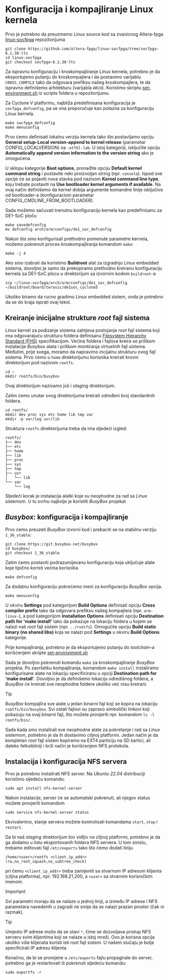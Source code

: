 # Konfiguracija i kompajliranje Linux kernela

Prvo je potrebno da preuzmemo Linux source kod sa zvanicnog Altera-fpga [linux-socfpga](https://github.com/altera-fpga/linux-socfpga/tree/socfpga-6.1.38-lts)
repozitorijuma
```
git clone https://github.com/altera-fpga/linux-socfpga/tree/socfpga-6.1.38-lts
cd linux-socfpga
git checkout socfpga-6.1.38-lts
```
Za ispravnu konfiguraciju i kroskompajliranje Linux kernela, potrebno je da eksportujemo putanju do kroskompajlera i da postavimo varijablu `CROSS_COMPILE`
tako da odgovara prefiksu našeg kroskompajlera, te da ispravno definišemo arhitekturu (varijabla `ARCH`).
Koristimo skriptu [set-environment.sh](../scripts/set-environment.sh) iz scripts foldera u repozitorijumu.

Za Cyclone V platformu, najbliža predefinisana konfiguracija je `socfpga_defconfig`, pa se ona preporučuje kao polazna za konfiguraciju Linux kernela.
```
make socfpga_defconfig
make menuconfig
```

Prvo ćemo definisati lokalnu verziju kernela tako što postavljamo opciju 
**General setup-Local version-append to kernel release** (parametar CONFIG_LOCALVERSION) na `-etfbl-lab`.
U istoj kategoriji, isključite opciju **Automatically append version information to the version string** ako je omogućena.

U sklopu kategorije **Boot options**, pronađite opciju **Default kernel command string** i postavite neki proizvoljan string (npr. `console`).
Ispod ove opcije će se pojaviti nova stavka pod nazivom **Kernel command line type**, koju trebate postaviti na **Use bootloader kernel arguments if available**.
Na ovaj način definišemo da kernel dobija argumente komandne linije isključivo od bootloader-a (konfiguracioni parametar CONFIG_CMDLINE_FROM_BOOTLOADER).

Sada možemo sačuvati trenutnu konfiguraciju kernela kao predefinisanu za DE1-SoC ploču
```
make savedefconfig
mv defconfig arch/arm/configs/de1_soc_defconfig
```

Nakon što smo konfigurisali prethodno pomenute parametre kernela, možemo pokrenuti proces kroskompajliranja komandom `make`:
```
make -j 4
```

Ako smo izabrali da koristimo **Buildroot** alat za izgradnju Linux embedded sistema, dovoljno je samo da prekopiramo prethodno kreiranu konfiguraciju kernela za DE1-SoC plocu u direktorijum sa izvornim kodom `buildroot`-a
```
scp ~/linux-socfpga/arch/arm/configs/de1_soc_defconfig ~/buildroot/board/terasic/de1soc_cyclone5
```

Ukoliko biramo da rucno gradimo Linux embedded sistem, onda je potrebno da se do kraja isprati ovaj tekst.

## Kreiranje inicijalne strukture *root* fajl sistema

*Linux* kernel za podizanje sistema zahtjeva postojanje *root* fajl sistema koji
ima odgovarajuću strukturu foldera definisanu [Filesystem Hierarchy Standard (FHS)](https://refspecs.linuxfoundation.org/fhs.shtml)
specifikacijom. Većina foldera i fajlova kreira se prilikom instalacije *Busybox*
alata i prilikom montiranja virtuelnih fajl sistema. Međutim, prije svega, moramo
da napravimo incijalnu strukturu ovog fajl sistema. Prvo ćemo u `home` direktorijumu
korisnika kreirati krovni direktorijum pod nazivom `rootfs`.

```
cd ~
mkdir rootfs/bin/busybox
```

Ovaj direktorijum nazivamo još i *staging* direktorijum.

Zatim ćemo unutar ovog direktorijuma kreirati određeni broj standardnih foldera.

```
cd rootfs/
mkdir dev proc sys etc home lib tmp var
mkdir -p var/log usr/lib
```

Struktura `rootfs` direktorijuma treba da ima sljedeći izgled:

```
rootfs/
├── dev
├── etc
├── home
├── lib
├── proc
├── sys
├── tmp
├── usr
│   └── lib
└── var
    └── log
```

Sljedeći korak je instalacija alatki koje su neophodne za rad sa *Linux* sistemom.
U tu svrhu najbolje je koristiti *BusyBox* projekat.


## *Busybox*: konfiguracija i kompajliranje

Prvo ćemo preuzeti *BusyBox* izvorni kod i prebaciti se na stabilnu verziju `1_36_stable`:
```
git clone https://git.busybox.net/busybox
cd busybox/
git checkout 1_36_stable
```

Zatim ćemo postaviti podrazumijevanu konfiguraciju koja uključuje alate koje tipično koristi
većina korisnika.
```
make defconfig
```

Za dodatnu konfiguraciju pokrećemo meni za konfiguraciju *BusyBox* opcija.
```
make menuconfig
```

U okviru **Settings** pod kategorijom **Build Options** definisati opciju
**Cross compiler prefix** tako da odgovara prefiksu našeg kompajlera (npr. `arm-linux-`),
a pod kategorijom **Installation Options** definisati opciju **Destination path for 'make install'**
tako da pokazuje na lokaciju foldera u kojem se nalazi naš *root* fajl sistem (npr. `../rootfs`).
Omogućite opciju **Build static binary (no shared libs)**
koja se nalazi pod **Settings** u okviru **Build Options** kategorije.
 
Prije kompajliranja, potrebno je da eksportujemo putanju do *toolchain*-a korišćenjem skripte 
[set-environment.sh](../scripts/set-environment.sh)


Sada je dovoljno pokrenuti komandu `make` za kroskompajliranje *BusyBox* projekta. Po završetku
kompajliranja, komandom `make install` instaliramo konfigurisane alate na lokaciju specificiranu
u opciji **Destination path for 'make install'**. Dovoljno je da definišemo lokaciju odredišnog
foldera, a *BusyBox* će kreirati sve neophodne foldere ukoliko već nisu kreirani.

> [!TIP]
> *BusyBox* kompajlira sve alate u jedan binarni fajl koji se kopira na lokaciju `rootfs/bin/busybox`.
Svi ostali fajlovi su zapravo simbolički linkovi koji pokazuju na ovaj binarni fajl, što možete
provjeriti npr. komandom `ls -l rootfs/bin/`.

Sada kada smo instalirali sve neophodne alate za pokretanje i rad sa *Linux* sistemom, potrebno je
da ih dostavimo ciljnoj platformi. Jedan način je da kompletan *root* fajl sistem kopiramo na EXT4
particiju na SD kartici, ali daleko felksibilniji i brži način je korišćenjem NFS protokola.

## Instalacija i konfiguracija NFS servera

Prvo je potrebno instalirati NFS server. Na *Ubuntu 22.04* distribuciji koristimo sljedeću komandu:

```
sudo apt install nfs-kernel-server
```

Nakon instalacije, server će se automatski pokrenuti, ali njegov status možete provjeriti komandom

```
sudo service nfs-kernel-server status
```

Ekvivalentno, stanje servera možete kontrolisati komandama `start`, `stop` i `restart`.

Da bi naš *staging* direktorijum bio vidljiv na ciljnoj platformi, potrebno je da ga dodamo
u listu eksportovanih foldera NFS servera. U tom smislu, trebamo editovati fajl `/etc/exports`
tako što ćemo dodati liniju

```
/home/<user>/rootfs <client_ip_addr>(rw,no_root_squash,no_subtree_check)
```

pri čemu `<client_ip_addr>` treba zamijeniti sa stvarnom IP adresom klijenta (ciljna platforma),
npr. 192.168.21.200, a `<user>` sa stvarnim korisničkim imenom.

> [!IMPORTANT]
> Svi parametri moraju da se nalaze u jednoj liniji, a između IP adrese i NFS parametara navedenih
u zagradi ne smije da se nalazi prazan prostor (čak ni razmak).

> [!TIP]
> Umjesto IP adrese može da se stavi `*`, čime se dozvoljava pristup NFS serveru svim klijentima koji
se nalaze u istoj mreži. Ovo je korisna opcija ukoliko više klijenata koristi isti *root* fajl sistem.
U našem slučaju je bolje specificirati IP adresu klijenta.

Konačno, da bi se promjene u `/etc/exports` fajlu propagirale do server, potrebno ga je restartovati
ili pokrenuti sljedeću komandu:

```
sudo exportfs -r
```
